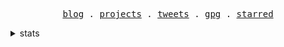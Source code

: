 <p align="center">
  <samp>
    <a href="https://tifan.me">blog</a> .
    <a href="https://tifan.me/projects">projects</a> .
    <a href="https://twitter.com/tifandotme">tweets</a> .
    <a href="https://tifan.me/gpg">gpg</a> .
    <a href="AWESOME-STARS.md">starred</a>
  </samp>
</p>

<details>
  <summary>stats</summary>
  <p align="center">
  <picture>
    <source
      srcset="https://tifandotme-stats.vercel.app/api?username=tifandotme&show_icons=true&hide_rank=true&custom_title=Stats&hide=contribs&count_private=true&hide_border=true&theme=github_dark&disable_animations=true"
      media="(prefers-color-scheme: dark)" />
    <img alt="Stats"
      src="https://tifandotme-stats.vercel.app/api?username=tifandotme&show_icons=true&hide_rank=true&custom_title=Stats&hide=contribs&count_private=true&hide_border=true&theme=github_light&disable_animations=true" />
  </picture>

  <picture>
    <source
      srcset="https://tifandotme-stats.vercel.app/api/top-langs/?username=tifandotme&hide=html%2Ccss&layout=compact&disable_animations=true&hide_border=true&theme=github_dark&size_weight=0.8&count_weight=0.2"
      media="(prefers-color-scheme: dark)" />
    <img alt="Most used languages"
      src="https://tifandotme-stats.vercel.app/api/top-langs/?username=tifandotme&hide=html%2Ccss&layout=compact&disable_animations=true&hide_border=true&theme=github_light&size_weight=0.8&count_weight=0.2" />
  </picture>
  </p>
</details>
